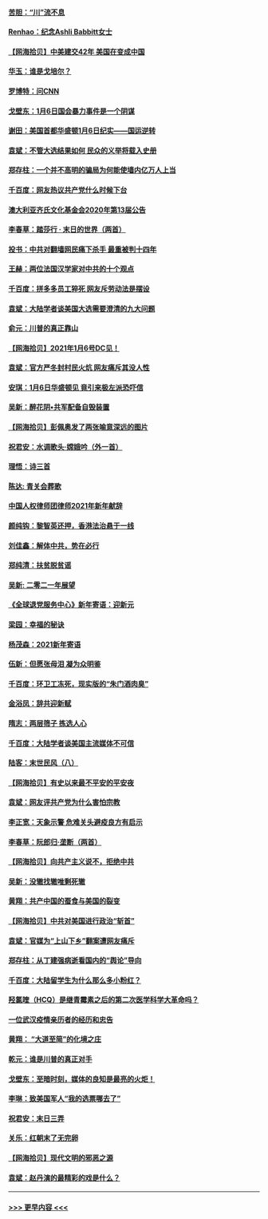 #### [苦胆：“川”流不息](../pages/nsc993/n12678388.md?t=01102352) 
#### [Renhao：纪念Ashli Babbitt女士](../pages/nsc993/n12678359.md?t=01102352) 
#### [【网海拾贝】中美建交42年 美国在变成中国](../pages/nsc993/n12678324.md?t=01102352) 
#### [华玉：谁是戈培尔？](../pages/nsc993/n12677515.md?t=01102352) 
#### [罗博特：问CNN](../pages/nsc993/n12677172.md?t=01102352) 
#### [戈壁东：1月6日国会暴力事件是一个阴谋](../pages/nsc993/n12674639.md?t=01102352) 
#### [谢田：美国首都华盛顿1月6日纪实——国运逆转](../pages/nsc993/n12673190.md?t=01102352) 
#### [袁斌：不管大选结果如何 民众的义举将载入史册](../pages/nsc993/n12672787.md?t=01102352) 
#### [郑存柱：一个并不高明的骗局为何能使墙内亿万人上当](../pages/nsc993/n12671449.md?t=01102352) 
#### [千百度：网友热议共产党什么时候下台](../pages/nsc993/n12670442.md?t=01102352) 
#### [澳大利亚齐氏文化基金会2020年第13届公告](../pages/nsc993/n12670273.md?t=01102352) 
#### [李春草：踏莎行 · 末日的世界（两首）](../pages/nsc993/n12670253.md?t=01102352) 
#### [投书：中共对翻墙网民痛下杀手 最重被判十四年](../pages/nsc993/n12670190.md?t=01102352) 
#### [王赫：两位法国汉学家对中共的十个观点](../pages/nsc993/n12669593.md?t=01102352) 
#### [千百度：拼多多员工猝死 网友斥劳动法是摆设](../pages/nsc993/n12668081.md?t=01102352) 
#### [袁斌：大陆学者谈美国大选需要澄清的九大问题](../pages/nsc993/n12668023.md?t=01102352) 
#### [俞元：川普的真正靠山](../pages/nsc993/n12668000.md?t=01102352) 
#### [【网海拾贝】2021年1月6号DC见！](../pages/nsc993/n12664957.md?t=01102352) 
#### [袁斌：官方严冬封村民火炕 网友痛斥其没人性](../pages/nsc993/n12664882.md?t=01102352) 
#### [安琪：1月6日华盛顿见 竟引来极左派恐吓信](../pages/nsc993/n12664831.md?t=01102352) 
#### [吴新：醉花阴•共军配备自毁装置](../pages/nsc993/n12664766.md?t=01102352) 
#### [【网海拾贝】彭佩奥发了两张喻意深远的图片](../pages/nsc993/n12663515.md?t=01102352) 
#### [祝君安：水调歌头·嫦娥吟（外一首）](../pages/nsc993/n12663345.md?t=01102352) 
#### [理悟：诗三首](../pages/nsc993/n12663334.md?t=01102352) 
#### [陈达: 青关会葬歌](../pages/nsc993/n12663305.md?t=01102352) 
#### [中国人权律师团律师2021年新年献辞](../pages/nsc993/n12661792.md?t=01102352) 
#### [颜纯钩：黎智英还押，香港法治悬于一线](../pages/nsc993/n12661371.md?t=01102352) 
#### [刘佳鑫：解体中共，势在必行](../pages/nsc993/n12661335.md?t=01102352) 
#### [郑纯清：扶贫脱贫谣](../pages/nsc993/n12658729.md?t=01102352) 
#### [吴新: 二零二一年展望](../pages/nsc993/n12658664.md?t=01102352) 
#### [《全球退党服务中心》新年寄语：迎新元](../pages/nsc993/n12658408.md?t=01102352) 
#### [梁园：幸福的秘诀](../pages/nsc993/n12658061.md?t=01102352) 
#### [杨茂森：2021新年寄语](../pages/nsc993/n12658128.md?t=01102352) 
#### [伍新：但愿张母泪 凝为众明鉴](../pages/nsc993/n12656861.md?t=01102352) 
#### [千百度：环卫工冻死，现实版的“朱门酒肉臭”](../pages/nsc993/n12655588.md?t=01102352) 
#### [金浴凤：辞共迎新赋](../pages/nsc993/n12653369.md?t=01102352) 
#### [隋志：两层筛子 拣选人心](../pages/nsc993/n12653341.md?t=01102352) 
#### [千百度：大陆学者谈美国主流媒体不可信](../pages/nsc993/n12651269.md?t=01102352) 
#### [陆客：末世民风（八）](../pages/nsc993/n12648233.md?t=01102352) 
#### [【网海拾贝】有史以来最不平安的平安夜](../pages/nsc993/n12647164.md?t=01102352) 
#### [袁斌：网友评共产党为什么害怕宗教](../pages/nsc993/n12647003.md?t=01102352) 
#### [李正宽：天象示警 危难关头避疫良方有启示](../pages/nsc993/n12646262.md?t=01102352) 
#### [李春草：阮郎归‧垄断（两首）](../pages/nsc993/n12646302.md?t=01102352) 
#### [【网海拾贝】向共产主义说不，拒绝中共](../pages/nsc993/n12645941.md?t=01102352) 
#### [吴新：没辙找辙唯剩死辙](../pages/nsc993/n12643919.md?t=01102352) 
#### [黄翔：共产中国的蚕食与美国的裂变](../pages/nsc993/n12643727.md?t=01102352) 
#### [【网海拾贝】中共对美国进行政治“斩首”](../pages/nsc993/n12642290.md?t=01102352) 
#### [袁斌：官媒为“上山下乡”翻案遭网友痛斥](../pages/nsc993/n12642071.md?t=01102352) 
#### [郑存柱：从丁建强病逝看国内的“舆论”导向](../pages/nsc993/n12640944.md?t=01102352) 
#### [千百度：大陆留学生为什么那么多小粉红？](../pages/nsc993/n12639306.md?t=01102352) 
#### [羟氯喹（HCQ）是继青霉素之后的第二次医学科学大革命吗？](../pages/nsc993/n12638564.md?t=01102352) 
#### [一位武汉疫情亲历者的经历和忠告](../pages/nsc993/n12639029.md?t=01102352) 
#### [黄翔： “大道至简”的化境之庄](../pages/nsc993/n12637541.md?t=01102352) 
#### [乾元：谁是川普的真正对手](../pages/nsc993/n12637090.md?t=01102352) 
#### [戈壁东：至暗时刻，媒体的良知是最亮的火炬！](../pages/nsc993/n12637042.md?t=01102352) 
#### [李琳：致美国军人“我的选票哪去了”](../pages/nsc993/n12635351.md?t=01102352) 
#### [祝君安：末日三弄](../pages/nsc993/n12635324.md?t=01102352) 
#### [关乐：红朝末了无完卵](../pages/nsc993/n12635315.md?t=01102352) 
#### [【网海拾贝】现代文明的邪恶之源](../pages/nsc993/n12634425.md?t=01102352) 
#### [袁斌：赵丹演的最精彩的戏是什么？](../pages/nsc993/n12633316.md?t=01102352) 

----
#### [ >>> 更早内容 <<< ](../indexes/nsc993-earlier.md)
